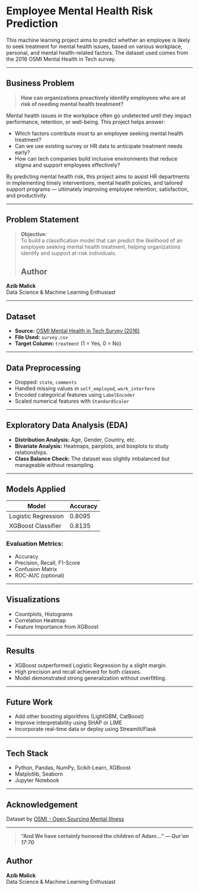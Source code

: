 #  Employee Mental Health Risk Prediction

This machine learning project aims to predict whether an employee is likely to seek treatment for mental health issues, based on various workplace, personal, and mental health-related factors. The dataset used comes from the 2016 OSMI Mental Health in Tech survey.

---

##  Business Problem

> **How can organizations proactively identify employees who are at risk of needing mental health treatment?**

Mental health issues in the workplace often go undetected until they impact performance, retention, or well-being. This project helps answer:

- Which factors contribute most to an employee seeking mental health treatment?
- Can we use existing survey or HR data to anticipate treatment needs early?
- How can tech companies build inclusive environments that reduce stigma and support employees effectively?

By predicting mental health risk, this project aims to assist HR departments in implementing timely interventions, mental health policies, and tailored support programs — ultimately improving employee retention, satisfaction, and productivity.

---

##  Problem Statement

> **Objective:**  
To build a classification model that can predict the likelihood of an employee seeking mental health treatment, helping organizations identify and support at-risk individuals.
>
> ##  Author

**Azib Malick**  
Data Science & Machine Learning Enthusiast  

---

##  Dataset

- **Source:** [OSMI Mental Health in Tech Survey (2016)](https://www.kaggle.com/datasets/osmi/mental-health-in-tech-survey)
- **File Used:** `survey.csv`
- **Target Column:** `treatment` (1 = Yes, 0 = No)

---

##  Data Preprocessing

- Dropped: `state`, `comments`
- Handled missing values in `self_employed`, `work_interfere`
- Encoded categorical features using `LabelEncoder`
- Scaled numerical features with `StandardScaler`

---

##  Exploratory Data Analysis (EDA)

- **Distribution Analysis:** Age, Gender, Country, etc.
- **Bivariate Analysis:** Heatmaps, pairplots, and boxplots to study relationships.
- **Class Balance Check:** The dataset was slightly imbalanced but manageable without resampling.

---

##  Models Applied

| Model                  | Accuracy |
|------------------------|----------|
| Logistic Regression    | 0.8095   |
| XGBoost Classifier     | 0.8135   |

###  Evaluation Metrics:
- Accuracy
- Precision, Recall, F1-Score
- Confusion Matrix
- ROC-AUC (optional)

---

##  Visualizations

- Countplots, Histograms
- Correlation Heatmap
- Feature Importance from XGBoost

---

##  Results

- XGBoost outperformed Logistic Regression by a slight margin.
- High precision and recall achieved for both classes.
- Model demonstrated strong generalization without overfitting.

---

##  Future Work

- Add other boosting algorithms (LightGBM, CatBoost)
- Improve interpretability using SHAP or LIME
- Incorporate real-time data or deploy using Streamlit/Flask

---

##  Tech Stack

- Python, Pandas, NumPy, Scikit-Learn, XGBoost
- Matplotlib, Seaborn
- Jupyter Notebook

---

##  Acknowledgement

Dataset by [OSMI - Open Sourcing Mental Illness](https://osmihelp.org/research)

---

> **“And We have certainly honored the children of Adam…” — _Qur’an 17:70_**

 ##  Author

**Azib Malick**  
Data Science & Machine Learning Enthusiast  
